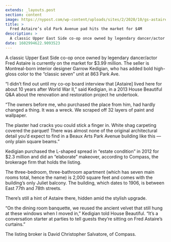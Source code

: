 ```yaml
--- 
extends: _layouts.post 
section: content 
image: https://nypost.com/wp-content/uploads/sites/2/2020/10/gs-astaire-863-park-ave-feature.jpg?quality=90&strip=all&w=1200 
title: > 
  Fred Astaire’s old Park Avenue pad hits the market for $4M 
description: > 
  A classic Upper East Side co-op once owned by legendary dancer/actor Fred Astaire is currently on the market for $3.99 million.“The owners before me, who purchased the place from him, had hardly changed a thing.The three-bedroom, three-bathroom apartment (which has seven main rooms total, hence the name) is 2,000 square feet and comes with the building’s only Juliet balcony.“On the dining room banquette, we reused the ancient velvet that still hung at these windows when I moved in,” Kedigian told House Beautiful.“It’s a conversation starter at parties to tell guests they’re sitting on Fred Astaire’s curtains.”The listing broker is David Christopher Salvatore, of Compass. 
date: 1602994622.9093523 
--- 
```

A classic Upper East Side co-op once owned by legendary dancer/actor Fred Astaire is currently on the market for $3.99 million. The seller is Montreal-born interior designer Garrow Kedigian, who has added bold high-gloss color to the “classic seven” unit at 863 Park Ave.

“I didn’t find out until my co-op board interview that [Astaire] lived here for about 10 years after World War II,” said Kedigian, in a 2013 House Beautiful Q&A about the renovation and restoration project he undertook.

“The owners before me, who purchased the place from him, had hardly changed a thing. It was a wreck. We scraped off 32 layers of paint and wallpaper.

The plaster had cracks you could stick a finger in. White shag carpeting covered the parquet! There was almost none of the original architectural detail you’d expect to find in a Beaux Arts Park Avenue building like this — only plain square beams.”

Kedigian purchased the L-shaped spread in “estate condition” in 2012 for $2.3 million and did an “elaborate” makeover, according to Compass, the brokerage firm that holds the listing.

The three-bedroom, three-bathroom apartment (which has seven main rooms total, hence the name) is 2,000 square feet and comes with the building’s only Juliet balcony. The building, which dates to 1906, is between East 77th and 78th streets.

There’s still a hint of Astaire there, hidden amid the stylish upgrade.

“On the dining room banquette, we reused the ancient velvet that still hung at these windows when I moved in,” Kedigian told House Beautiful. “It’s a conversation starter at parties to tell guests they’re sitting on Fred Astaire’s curtains.”

The listing broker is David Christopher Salvatore, of Compass.